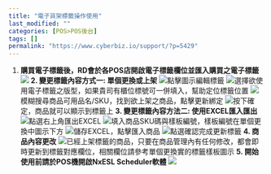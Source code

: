 ```yaml
---
title: "電子貨架標籤操作使用"
last_modified: ""
categories: [POS>POS後台]
tags: []
permalink: "https://www.cyberbiz.io/support/?p=5429"
---
```


1. **購買電子標籤後，RD會於各POS店開啟電子標籤欄位並匯入購買之電子標籤**
![](https://www.cyberbiz.co/support/wp-content/uploads/2019/12/image-1024x493.png) **2\. 變更標籤內容方式一: 單個更換或上架**
![](https://www.cyberbiz.co/support/wp-content/uploads/2019/12/image-1-1024x347.png)點擊圖示編輯標籤
![](https://www.cyberbiz.co/support/wp-content/uploads/2019/12/image-2-1024x206.png)選擇欲使用電子標籤之版型，如果貴司有櫃位標號可一併填入，幫助定位標籤位置
![](https://www.cyberbiz.co/support/wp-content/uploads/2019/12/image-3-1024x229.png)模糊搜尋商品可用品名/SKU，找到欲上架之商品，點擊更新綁定
![](https://www.cyberbiz.co/support/wp-content/uploads/2019/12/image-4-1024x225.png)按下確定，商品就可以顯示到標籤上 **3\. 變更標籤內容方法二:
使用EXCEL匯入匯出** ![](https://www.cyberbiz.co/support/wp-content/uploads/2019/12/image-5-1024x262.png)點選右上角匯出EXCEL
![](https://www.cyberbiz.co/support/wp-content/uploads/2019/12/image-6.png)填入商品SKU碼與樣板編號，樣板編號在單個更換中圖示下方
![](https://www.cyberbiz.co/support/wp-content/uploads/2019/12/image-7-1024x262.png)儲存EXCEL，點擊匯入商品
![](https://www.cyberbiz.co/support/wp-content/uploads/2019/12/image-8-1024x222.png)點選確認完成更新標籤 **4\. 商品內容更改**
![](https://www.cyberbiz.co/support/wp-content/uploads/2019/12/image-9-1024x476.png)已經上架標籤的商品，只要在商品管理內有任何修改，都會即時更新到標籤對應欄位，相關欄位請參考單個更換實的標籤樣板圖示
**5\. 開始使用前請於POS機開啟NxESL Scheduler軟體** ![](https://www.cyberbiz.co/support/wp-content/uploads/2019/12/image-11.png)

